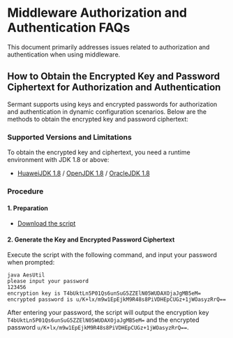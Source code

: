# Middleware Authorization and Authentication FAQs

This document primarily addresses issues related to authorization and authentication when using middleware.

## How to Obtain the Encrypted Key and Password Ciphertext for Authorization and Authentication

Sermant supports using keys and encrypted passwords for authorization and authentication in dynamic configuration scenarios. Below are the methods to obtain the encrypted key and password ciphertext:

### Supported Versions and Limitations

To obtain the encrypted key and ciphertext, you need a runtime environment with JDK 1.8 or above:

- [HuaweiJDK 1.8](https://gitee.com/openeuler/bishengjdk-8) / [OpenJDK 1.8](https://github.com/openjdk/jdk) / [OracleJDK 1.8](https://www.oracle.com/java/technologies/downloads/)

### Procedure

#### 1. Preparation

- [Download the script](https://github.com/sermant-io/Sermant/blob/develop/scripts/AesUtil.class)

#### 2. Generate the Key and Encrypted Password Ciphertext

Execute the script with the following command, and input your password when prompted:

```shell
java AesUtil
please input your password
123456
encryption key is T4bUktLn5P01Qs6unSuG5ZZElN05WUDAXOjaJgMB5eM=
encrypted password is u/K+lx/m9w1EpEjkM9R48s8PiVDHEpCUGz+1jWOasyzRrQ==
```

After entering your password, the script will output the encryption key `T4bUktLn5P01Qs6unSuG5ZZElN05WUDAXOjaJgMB5eM=` and the encrypted password `u/K+lx/m9w1EpEjkM9R48s8PiVDHEpCUGz+1jWOasyzRrQ==`.